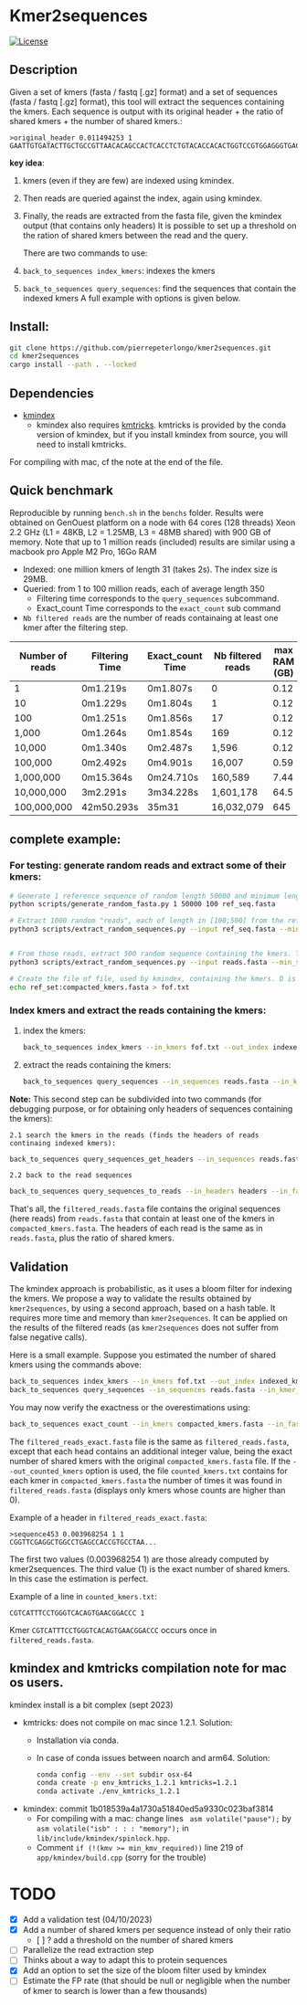 # Kmer2sequences

[![License](http://img.shields.io/:license-affero-blue.svg)](http://www.gnu.org/licenses/agpl-3.0.en.html)

## Description

Given a set of kmers (fasta / fastq [.gz] format) and a set of sequences  (fasta / fastq [.gz] format), this tool will extract the sequences containing the kmers.
Each sequence is output with its original header + the ratio of shared kmers + the number of shared kmers.:

```
>original_header 0.011494253 1
GAATTGTGATACTTGCTGCCGTTAACACAGCCACTCACCTCTGTACACCACACTGGTCCGTGGAGGGTGACAAGCATAACATAGTTCGTATGTGTTGCACGCCCT
```

**key idea**: 

1. kmers (even if they are few) are indexed using kmindex. 

2. Then reads are queried against the index, again using kmindex.

3. Finally, the reads are extracted from the fasta file, given the kmindex output (that contains only headers)
   It is possible to set up a threshold on the ration of shared kmers between the read and the query.
   
   There are two commands to use: 

4. `back_to_sequences index_kmers`: indexes the kmers

5. `back_to_sequences query_sequences`: find the sequences that contain the indexed kmers
   A full example with options is given below.

## Install:

```bash
git clone https://github.com/pierrepeterlongo/kmer2sequences.git
cd kmer2sequences
cargo install --path . --locked
```

## Dependencies

* [kmindex](https://github.com/tlemane/kmindex)
  * kmindex also requires [kmtricks](https://github.com/tlemane/kmtricks). kmtricks is provided by the conda version of kmindex, but if you install kmindex from source, you will need to install kmtricks.

For compiling with mac, cf the note at the end of the file.

## Quick benchmark

Reproducible by running `bench.sh` in the `benchs` folder.
Results were obtained on GenOuest platform on a node with 64 cores (128 threads) Xeon 2.2 GHz (L1 = 48KB, L2 = 1.25MB, L3 = 48MB shared) with 900 GB of memory. Note that up to 1 million reads (included) results are similar using a macbook pro Apple M2 Pro, 16Go RAM 

* Indexed: one million kmers of length 31 (takes 2s). The index size is 29MB. 
* Queried: from 1 to 100 million reads, each of average length 350
  * Filtering time corresponds to the `query_sequences` subcommand.
  * Exact_count Time corresponds to the `exact_count` sub command 
* `Nb filtered reads` are the number of reads containaing at least one kmer after the filtering step. 

| Number of reads | Filtering Time | Exact_count Time | Nb filtered reads | max RAM (GB) |
| --------------- | -------------- | ---------------- | ----------------- | ------------ |
| 1               | 0m1.219s       | 0m1.807s         | 0                 | 0.12         |
| 10              | 0m1.229s       | 0m1.804s         | 1                 | 0.12         |
| 100             | 0m1.251s       | 0m1.856s         | 17                | 0.12         |
| 1,000           | 0m1.264s       | 0m1.854s         | 169               | 0.12         |
| 10,000          | 0m1.340s       | 0m2.487s         | 1,596             | 0.12         |
| 100,000         | 0m2.492s       | 0m4.901s         | 16,007            | 0.59         |
| 1,000,000       | 0m15.364s      | 0m24.710s        | 160,589           | 7.44         |
| 10,000,000      | 3m2.291s       | 3m34.228s        | 1,601,178         | 64.5         |
| 100,000,000     | 42m50.293s     | 35m31            | 16,032,079        | 645          |

## complete example:

### For testing: generate random reads and extract some of their kmers:

```bash
# Generate 1 reference sequence of random length 50000 and minimum length 100
python scripts/generate_random_fasta.py 1 50000 100 ref_seq.fasta

# Extract 1000 random "reads", each of length in [100;500] from the reference sequence
python3 scripts/extract_random_sequences.py --input ref_seq.fasta --min_size 100 --max_size 500 --num 1000 --output reads.fasta 


# From those reads, extract 500 random sequence containing the kmers. Those kmers are stored in sequences of length in [31;70]
python3 scripts/extract_random_sequences.py --input reads.fasta --min_size 31 --max_size 70 --num 500 --output compacted_kmers.fasta

# Create the file of file, used by kmindex, containing the kmers. D is simply a prefix. 
echo ref_set:compacted_kmers.fasta > fof.txt
```

### Index kmers and extract the reads containing the kmers:

1. index the kmers: 
   
   ```bash
   back_to_sequences index_kmers --in_kmers fof.txt --out_index indexed_kmers -k 31 --kmindex_path ./bin/kmindex
   ```

2. extract the reads containing the kmers: 
   
   ```bash
   back_to_sequences query_sequences --in_sequences reads.fasta --in_kmer_index indexed_kmers --out_fasta filtered_reads.fasta --kmindex_path ./bin/kmindex
   ```

**Note:** This second step can be subdivided into two commands (for debugging purpose, or for obtaining only headers of sequences containing the kmers):

    2.1 search the kmers in the reads (finds the headers of reads continaing indexed kmers): 

```bash
back_to_sequences query_sequences_get_headers --in_sequences reads.fasta --in_kmer_index indexed_kmers --out_headers headers --kmindex_path ./bin/kmindex
```

    2.2 back to the read sequences

```bash
back_to_sequences query_sequences_to_reads --in_headers headers --in_fasta reads.fasta --in_kmer_index indexed_kmers --out_fasta filtered_reads.fasta --threshold 0.0
```

That's all, the `filtered_reads.fasta` file contains the original sequences (here reads) from `reads.fasta` that contain at least one of the kmers in `compacted_kmers.fasta`.
The headers of each read is the same as in `reads.fasta`, plus the ratio of shared kmers.

## Validation

The kmindex approach is probabilistic, as it uses a bloom filter for indexing the kmers.
We propose a way to validate the results obtained by `kmer2sequences`, by using a second approach, based on a hash table. It requires more time and memory than `kmer2sequences`. It can be applied on the results of the filtered reads (as `kmer2sequences` does not suffer from false negative calls). 

Here is a small example. Suppose you estimated the number of shared kmers using the commands above: 

```bash
back_to_sequences index_kmers --in_kmers fof.txt --out_index indexed_kmers -k 31 --kmindex_path ./bin/kmindex
back_to_sequences query_sequences --in_sequences reads.fasta --in_kmer_index indexed_kmers --out_fasta filtered_reads.fasta --kmindex_path ./bin/kmindex
```

You may now verify the exactness or the overestimations using: 

```bash
back_to_sequences exact_count --in_kmers compacted_kmers.fasta --in_fasta filtered_reads.fasta --out_fasta filtered_reads_exact.fasta -k 31 --out_counted_kmers counted_kmers.txt
```

The `filtered_reads_exact.fasta` file is the same as `filtered_reads.fasta`, except that each head contains an additional integer value, being the exact number of shared kmers with the original `compacted_kmers.fasta` file.
If the `--out_counted_kmers` option is used, the file `counted_kmers.txt` contains for each kmer in `compacted_kmers.fasta` the number of times it was found in `filtered_reads.fasta` (displays only kmers whose counts are higher than 0).

Example of a header in `filtered_reads_exact.fasta`:

```
>sequence453 0.003968254 1 1
CGGTTCGAGGCTGGCCTGAGCCACCGTGCCTAA...
```

The first two values (0.003968254 1) are those already computed by kmer2sequences. The third value (1) is the exact number of shared kmers. In this case the estimation is perfect. 

Example of a line in `counted_kmers.txt`:

```
CGTCATTTCCTGGGTCACAGTGAACGGACCC 1
```

Kmer `CGTCATTTCCTGGGTCACAGTGAACGGACCC` occurs once in `filtered_reads.fasta`.

## kmindex and kmtricks compilation note for mac os users.

kmindex install is a bit complex (sept 2023)

* kmtricks: does not compile on mac since 1.2.1. Solution: 
  * Installation via conda.
  * In case of conda issues between noarch and arm64. Solution: 
    
    ```bash
    conda config --env --set subdir osx-64
    conda create -p env_kmtricks_1.2.1 kmtricks=1.2.1 
    conda activate ./env_kmtricks_1.2.1
    ```
* kmindex: commit 1b018539a4a1730a51840ed5a9330c023baf3814
  * For compiling with a mac: change lines ` asm volatile("pause");` by `asm volatile("isb" : : : "memory");` in `lib/include/kmindex/spinlock.hpp`. 
  * Comment `if (!(kmv >= min_kmv_required))` line 219 of `app/kmindex/build.cpp`
    (sorry for the trouble)

# TODO

* [x] Add a validation test (04/10/2023)
* [x] Add a number of shared kmers per sequence instead of only their ratio 
  * [ ] ? add a threshold on the number of shared kmers
* [ ] Parallelize the read extraction step
* [ ] Thinks about a way to adapt this to protein sequences
* [x] Add an option to set the size of the bloom filter used by kmindex
* [ ] Estimate the FP rate (that should be null or negligible when the number of kmer to search is lower than a few thousands)